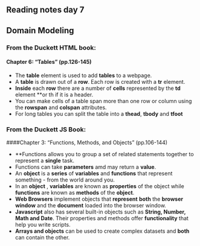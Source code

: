 ## Reading notes day 7
## Domain Modeling
### From the Duckett HTML book:
#### Chapter 6: “Tables” (pp.126-145)

- The **table** element is used to add **tables** to a webpage.
- A **table** is drawn out of a **row**. Each row is created with a **tr** element.
- **Inside** each **row** there are a number of **cells** represented by the **td** element **or th if it is a header.
- You can make cells of a table span more than one row or column using the **rowspan** and **colspan** attributes.
- For long tables you can split the table into a **thead**, **tbody** and **tfoot**

### From the Duckett JS Book:
####Chapter 3: “Functions, Methods, and Objects” (pp.106-144)

- **Functions allows you to group a set of related statements together to represent a **single** task.
- Functions can take **parameters** amd may return a **value**.
- An **object** is a **series** of **variables** and **functions** that represent something - from the world around you.
- In an **object** , **variables** are known as **properties** of the object while **functions** are known as **methods** of the **object**.
- **Web Browsers** implement objects that **represent** **both** the **browser window** and the **document** loaded into the browser window.
- **Javascript** also has several built-in objects such as **String, Number, Math and Date**. Their properties and methods offer **functionality** that help you write scripts.
- **Arrays and objects** can be used to create complex datasets and **both** can contain the other.
